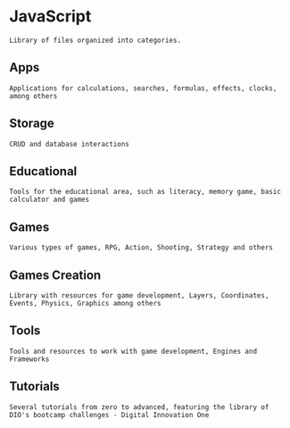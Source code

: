 # JavaScript
    Library of files organized into categories.

## Apps
    Applications for calculations, searches, formulas, effects, clocks, among others

## Storage
    CRUD and database interactions

## Educational
    Tools for the educational area, such as literacy, memory game, basic calculator and games

## Games
    Various types of games, RPG, Action, Shooting, Strategy and others

## Games Creation
    Library with resources for game development, Layers, Coordinates, Events, Physics, Graphics among others
    
## Tools
    Tools and resources to work with game development, Engines and Frameworks

## Tutorials
    Several tutorials from zero to advanced, featuring the library of DIO's bootcamp challenges - Digital Innovation One